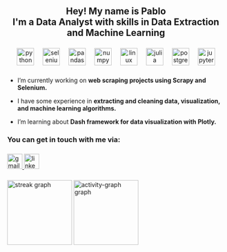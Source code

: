 <h2 align="center">Hey! My name is Pablo<br> I'm a Data Analyst with skills in Data Extraction and Machine Learning</h2>

###

<div align="center">
  <img src="https://cdn.jsdelivr.net/gh/devicons/devicon/icons/python/python-original-wordmark.svg" height="40" alt="python logo"  />
  <img width="12" />
  <img src="https://cdn.simpleicons.org/selenium/43B02A" height="40" alt="selenium logo"  />
  <img width="12" />
  <img src="https://cdn.jsdelivr.net/gh/devicons/devicon/icons/pandas/pandas-original.svg" height="40" alt="pandas logo"  />
  <img width="12" />
  <img src="https://cdn.jsdelivr.net/gh/devicons/devicon/icons/numpy/numpy-original.svg" height="40" alt="numpy logo"  />
  <img width="12" />
  <img src="https://cdn.jsdelivr.net/gh/devicons/devicon/icons/linux/linux-original.svg" height="40" alt="linux logo"  />
  <img width="12" />
  <img src="https://cdn.jsdelivr.net/gh/devicons/devicon/icons/julia/julia-original-wordmark.svg" height="40" alt="julia logo"  />
  <img width="12" />
  <img src="https://cdn.jsdelivr.net/gh/devicons/devicon/icons/postgresql/postgresql-original-wordmark.svg" height="40" alt="postgresql logo"  />
  <img width="12" />
  <img src="https://cdn.jsdelivr.net/gh/devicons/devicon/icons/jupyter/jupyter-original-wordmark.svg" height="40" alt="jupyter logo"  />
</div>

###

-  I’m currently working on **web scraping projects using Scrapy and Selenium.**

-  I have some experience in **extracting and cleaning data, visualization, and machine learning algorithms.**   

-  I’m learning about **Dash framework for data visualization with Plotly.**


<h3 align="left">You can get in touch with me via:</h3>


###

<div align="left">
  <a href="mailto:avalospabloa@gmail.com" target="_blank">
    <img src="https://img.shields.io/static/v1?message=Gmail&logo=gmail&label=&color=D14836&logoColor=white&labelColor=&style=for-the-badge" height="35" alt="gmail logo" />
  </a>
  <a href="https://www.linkedin.com/in/avalos-p/" target="_blank">
    <img src="https://img.shields.io/static/v1?message=LinkedIn&logo=linkedin&label=&color=0077B5&logoColor=white&labelColor=&style=for-the-badge" height="35" alt="linkedin logo" />
  </a>
</div>

###

<div align="left">
  <img src="https://streak-stats.demolab.com?user=avalos-p&locale=en&mode=weekly&theme=algolia&hide_border=true&border_radius=3&date_format=%5BY.%5Dn.j" height="150" alt="streak graph"  />
  <img src="https://github-readme-activity-graph.vercel.app/graph?username=avalos-p&theme=one-dark&bg_color=050F2C&color=00AEFF&title_color=2DDE98&line=868B99&point=2DDE98&area_color=868B99&area=true&hide_border=true" height="150" alt="activity-graph graph"  />
</div>

###
